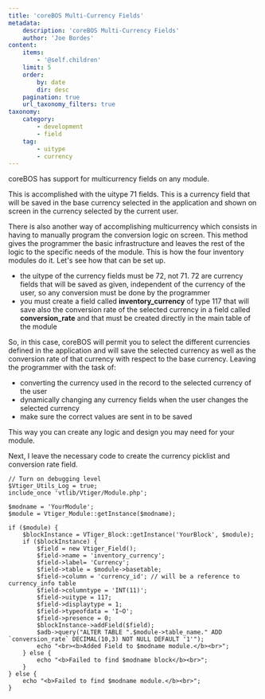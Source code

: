 ```yaml
---
title: 'coreBOS Multi-Currency Fields'
metadata:
    description: 'coreBOS Multi-Currency Fields'
    author: 'Joe Bordes'
content:
    items:
        - '@self.children'
    limit: 5
    order:
        by: date
        dir: desc
    pagination: true
    url_taxonomy_filters: true
taxonomy:
    category:
        - development 
        - field
    tag:
        - uitype
        - currency
---
```


coreBOS has support for multicurrency fields on any module.

This is accomplished with the uitype 71 fields. This is a currency field
that will be saved in the base currency selected in the application and
shown on screen in the currency selected by the current user.

There is also another way of accomplishing multicurrency which consists
in having to manually program the conversion logic on screen. This
method gives the programmer the basic infrastructure and leaves the rest
of the logic to the specific needs of the module. This is how the four
inventory modules do it. Let's see how that can be set up.

-   the uitype of the currency fields must be 72, not 71. 72 are
    currency fields that will be saved as given, independent of the
    currency of the user, so any conversion must be done by the
    programmer
-   you must create a field called **inventory\_currency** of type 117
    that will save also the conversion rate of the selected currency in
    a field called **conversion\_rate** and that must be created
    directly in the main table of the module

So, in this case, coreBOS will permit you to select the different
currencies defined in the application and will save the selected
currency as well as the conversion rate of that currency with respect to
the base currency. Leaving the programmer with the task of:

-   converting the currency used in the record to the selected currency
    of the user
-   dynamically changing any currency fields when the user changes the
    selected currency
-   make sure the correct values are sent in to be saved

This way you can create any logic and design you may need for your
module.

Next, I leave the necessary code to create the currency picklist and
conversion rate field.

    // Turn on debugging level
    $Vtiger_Utils_Log = true;
    include_once 'vtlib/Vtiger/Module.php';

    $modname = 'YourModule';
    $module = Vtiger_Module::getInstance($modname);

    if ($module) {
        $blockInstance = VTiger_Block::getInstance('YourBlock', $module);
        if ($blockInstance) {
            $field = new Vtiger_Field();
            $field->name = 'inventory_currency';
            $field->label= 'Currency';
            $field->table = $module->basetable;
            $field->column = 'currency_id'; // will be a reference to currency_info table
            $field->columntype = 'INT(11)';
            $field->uitype = 117;
            $field->displaytype = 1;
            $field->typeofdata = 'I~O';
            $field->presence = 0;
            $blockInstance->addField($field);
            $adb->query("ALTER TABLE ".$module->table_name." ADD `conversion_rate` DECIMAL(10,3) NOT NULL DEFAULT '1'");
            echo "<br><b>Added Field to $modname module.</b><br>";
        } else {
            echo "<b>Failed to find $modname block</b><br>";
        }
    } else {
        echo "<b>Failed to find $modname module.</b><br>";
    }

